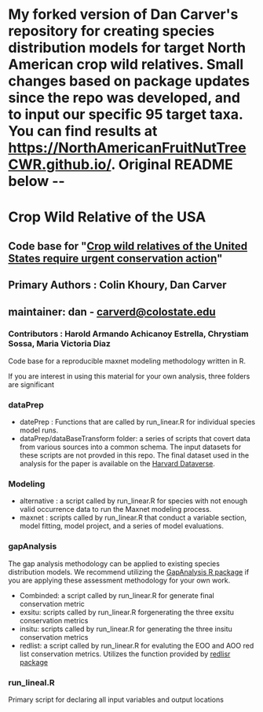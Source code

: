 # My forked version of Dan Carver's repository for creating species distribution models for target North American crop wild relatives. Small changes based on package updates since the repo was developed, and to input our specific 95 target taxa. You can find results at https://NorthAmericanFruitNutTreeCWR.github.io/. Original README below --

# Crop Wild Relative of the USA

## Code base for "[Crop wild relatives of the United States require urgent conservation action](https://www.pnas.org/content/117/52/33351)"

## Primary Authors : Colin Khoury, Dan Carver

## maintainer: dan - carverd@colostate.edu

### Contributors : Harold Armando Achicanoy Estrella, Chrystiam Sossa, Maria Victoria Diaz

Code base for a reproducible maxnet modeling methodology written in R.

If you are interest in using this material for your own analysis, three folders are significant

### dataPrep
- datePrep : Functions that are called by run_linear.R for individual species model runs.
- dataPrep/dataBaseTransform folder: a series of scripts that covert data from various sources into a common schema. The input datasets for these scripts are not provded in this repo. The final dataset used in the analysis for the paper is available on the [Harvard Dataverse](https://dataverse.harvard.edu/dataset.xhtml?persistentId=doi:10.7910/DVN/BV4I06).

### Modeling
- alternative : a script called by run_linear.R for species with not enough valid occurrence data to run the Maxnet modeling process.
- maxnet : scripts called by run_linear.R that conduct a variable section, model fitting, model project, and a series of model evaluations.

### gapAnalysis
The gap analysis methodology can be applied to existing species distribution models. We recommend utilizing the [GapAnalysis R package](https://github.com/CIAT-DAPA/GapAnalysis) if you are applying these assessment methodology for your own work. 
- Combinded: a script called by run_linear.R for generate final conservation metric
- exsitu: scripts called by run_linear.R forgenerating the three exsitu conservation metrics  
- insitu: scripts called by run_linear.R for generating the three insitu conservation metrics  
- redlist: a script called by run_linear.R for evaluting the EOO and AOO red list conservation metrics. Utilizes the function provided by [redlisr package](https://github.com/red-list-ecosystem/redlistr)

### run_lineal.R
Primary script for declaring all input variables and output locations
